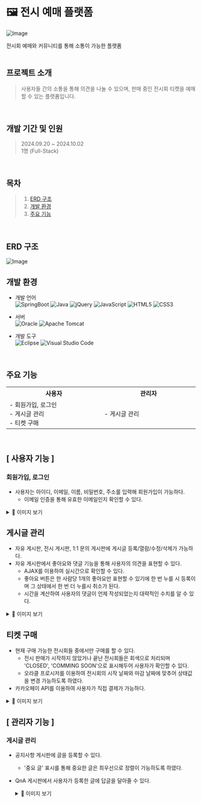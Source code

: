 # 🖼 전시 예매 플랫폼
![Image](https://github.com/user-attachments/assets/593e460f-55e5-4330-9a61-48670fdf0c57)

전시회 예매와 커뮤니티를 통해 소통이 가능한 플랫폼
<br>
<br>

## 프로젝트 소개
> 사용자들 간의 소통을 통해 의견을 나눌 수 있으며, 판매 중인 전시회 티켓을 예매할 수 있는 플랫폼입니다.
<br>

## 개발 기간 및 인원
> 2024.09.20 ~ 2024.10.02<br>
> 1명 (Full-Stack)
<br>

## 목차
> 1. [ERD 구조](#erd-구조)
> 2. [개발 환경](#개발-환경)
> 3. [주요 기능](#주요-기능)
<br>

## ERD 구조
![Image](https://github.com/user-attachments/assets/f13b5b9d-26e6-4836-af60-f50dcbb6b2fb)
<br>

## 개발 환경
- 개발 언어<br>
![SpringBoot](https://img.shields.io/badge/SpringBoot-6db33f?style=for-the-badge&logo=springboot&logoColor=white)
![Java](https://img.shields.io/badge/Java-ED8B00?style=for-the-badge&logo=openjdk&logoColor=white)
![jQuery](https://img.shields.io/badge/jquery-%230769AD.svg?style=for-the-badge&logo=jquery&logoColor=white)
![JavaScript](https://img.shields.io/badge/javascript-%23323330.svg?style=for-the-badge&logo=javascript&logoColor=%23F7DF1E)
![HTML5](https://img.shields.io/badge/html5-%23E34F26.svg?style=for-the-badge&logo=html5&logoColor=white)
![CSS3](https://img.shields.io/badge/css3-%231572B6.svg?style=for-the-badge&logo=css3&logoColor=white)

- 서버<br>
![Oracle](https://img.shields.io/badge/Oracle-F80000?style=for-the-badge&logo=oracle&logoColor=white)
![Apache Tomcat](https://img.shields.io/badge/apache%20tomcat-%23F8DC75.svg?style=for-the-badge&logo=apache-tomcat&logoColor=black)

- 개발 도구<br>
![Eclipse](https://img.shields.io/badge/Eclipse-FE7A16.svg?style=for-the-badge&logo=Eclipse&logoColor=white)
![Visual Studio Code](https://img.shields.io/badge/Visual%20Studio%20Code-0078d7.svg?style=for-the-badge&logo=visual-studio-code&logoColor=white)

<br>

## 주요 기능
<table align="center">
  <tr>
   <th>
    사용자
   </th>
   <th >
    관리자
   </th>
   </tr>
  <tr>
   <td align="left" width="350px" class="사용자">
    - 회원가입, 로그인
    <br/>
    - 게시글 관리
    <br/>
    - 티켓 구매
   </td>
   <td align="left" width="350px" class="관리자">
     - 게시글 관리
    <br/>
   </td>
  </tr>
</table>
<br>

## [ 사용자 기능 ]
### 회원가입, 로그인
- 사용자는 아이디, 이메일, 이름, 비밀번호, 주소를 입력해 회원가입이 가능하다.
    - 이메일 인증을 통해 유효한 이메일인지 확인할 수 있다.
<details>
  <summary>🔽 이미지 보기</summary>
  <p>
    <strong>1. 회원가입 - 이메일 인증</strong> <br>
    <img src="https://github.com/user-attachments/assets/7a459bd7-d9d2-40c4-801d-6e8902254dac"
         alt="image1" style="height: 400px;" />
  </p>
</details> 

## 게시글 관리
- 자유 게시판, 전시 게시판, 1:1 문의 게시판에 게시글 등록/열람/수정/삭제가 가능하다.
- 자유 게시판에서 좋아요와 댓글 기능을 통해 사용자의 의견을 표현할 수 있다.
  - AJAX를 이용하여 실시간으로 확인할 수 있다.
  - 좋아요 버튼은 한 사람당 1개의 좋아요만 표현할 수 있기에 한 번 누를 시 등록이며 그 상태에서 한 번 더 누를시 취소가 된다.
  - 시간을 계산하여 사용자의 댓글이 언제 작성되었는지 대략적인 수치를 알 수 있다.

<details>
  <summary>🔽 이미지 보기</summary>
  
  <p>
    <strong>1. 자유 게시판 - 게시글 등록</strong> <br>
    <img src="https://github.com/user-attachments/assets/d04a7611-4e52-44c4-99e7-a391bed87f46"
         alt="image1" style="height: 400px;" />
  </p>
  
  <p>
    <strong>2. 자유 게시판 - 좋아요 </strong> <br>
    <img src="https://github.com/user-attachments/assets/58085879-b8a1-491f-b23e-058012d75430"
         alt="image2" style="height: 400px;" />
  </p>

  <p>
    <strong>2. 자유 게시판 - 댓글 </strong> <br>
    <img src="https://github.com/user-attachments/assets/a3f6a03d-eead-4ac8-8d5d-d5d1f27ac9af"
         alt="image2" style="height: 400px;" />
  </p>

</details>

## 티켓 구매
- 현재 구매 가능한 전시회들 중에서만 구매를 할 수 있다.
  - 전시 판매가 시작하지 않았거나 끝난 전시회들은 회색으로 처리되며 'CLOSED', 'COMMING SOON'으로 표시해두어 사용자가 확인할 수 있다.
  - 오라클 프로시저를 이용하여 전시회의 시작 날짜와 마감 날짜에 맞추어 상태값을 변경 가능하도록 하였다.
- 카카오페이 API를 이용하여 사용자가 직접 결제가 가능하다.
  
<details>
  <summary>🔽 이미지 보기</summary>
  <p>
    <strong>1. 티켓 구매 - 날짜 선택</strong> <br>
    <img src="https://github.com/user-attachments/assets/446e3e8e-4a29-447e-a24b-824626899872"
         alt="image1" style="height: 400px;" />
  </p>

  <p>
    <strong>2. 티켓 구매 - 결제</strong> <br>
    <img src="https://github.com/user-attachments/assets/e6ced99c-157c-4254-9a54-3fbbb0b11b48"
         alt="image1" style="height: 400px;" />
  </p>

  <p>
    <strong>2. 오라클 프로시저 - 전시회 상태값 자동 변경 </strong> <br>
    <img src="https://github.com/user-attachments/assets/bec640c3-1e3a-4997-8e22-1bd1bea870fe"
         alt="image1" style="height: 400px;" />
  </p>
</details> 

## [ 관리자 기능 ]
### 게시글 관리
- 공지사항 게시판에 글을 등록할 수 있다.
    - '중요 글' 표시를 통해 중요한 글은 최우선으로 정렬이 가능하도록 하였다.
- QnA 게시판에서 사용자가 등록한 글에 답글을 달아줄 수 있다.
 
  <details>
  <summary>🔽 이미지 보기</summary>
  <p>
    <strong>1. 공지사항 게시판 - 글 작성</strong> <br>
    <img src="https://github.com/user-attachments/assets/441e64be-2c8c-4673-82e6-74e2f848b057"
         alt="image1" style="height: 400px;" />
  </p>

  <p>
    <strong>2. QnA 게시판 - 답글 작성</strong> <br>
    <img src="https://github.com/user-attachments/assets/56061232-915b-447d-8c6e-12c36e0d0b3e"
         alt="image1" style="height: 400px;" />
  </p>
</details> 













